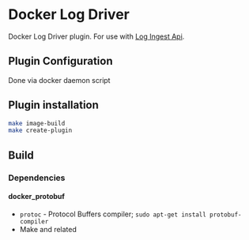 # Docker Log Driver

Docker Log Driver plugin.  For use with [Log Ingest Api](https://github.com/jspaulsen/log-ingest-api).
## Plugin Configuration

Done via docker daemon script

## Plugin installation
```bash
make image-build
make create-plugin
```

## Build 
### Dependencies

#### docker_protobuf

* `protoc` - Protocol Buffers compiler; ```sudo apt-get install protobuf-compiler```
* Make and related
